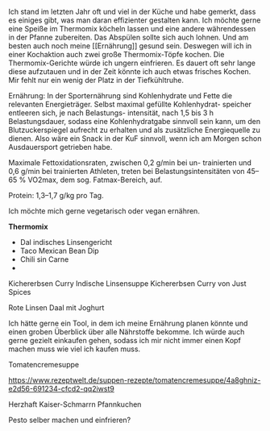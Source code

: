 Ich stand im letzten Jahr oft und viel in der Küche und habe gemerkt, dass es einiges gibt, was man daran effizienter gestalten kann. Ich möchte gerne eine Speiße im Thermomix köcheln lassen und eine andere währendessen in der Pfanne zubereiten. Das Abspülen sollte sich auch lohnen. Und am besten auch noch meine [[Ernährung]] gesund sein. Deswegen will ich in einer Kochaktion auch zwei große Thermomix-Töpfe kochen. Die Thermomix-Gerichte würde ich ungern einfrieren. Es dauert oft sehr lange diese aufzutauen und in der Zeit könnte ich auch etwas frisches Kochen. Mir fehlt nur ein wenig der Platz in der Tiefkühltruhe. 

Ernährung:
In der Sporternährung sind Kohlenhydrate und Fette die relevanten Energieträger. 
Selbst maximal gefüllte Kohlenhydrat- speicher entleeren sich, je nach Belastungs- intensität, nach 1,5 bis 3 h Belastungsdauer, sodass eine Kohlenhydratgabe sinnvoll sein kann, um den Blutzuckerspiegel aufrecht zu erhalten und als zusätzliche Energiequelle zu dienen. Also wäre ein Snack in der KuF sinnvoll, wenn ich am Morgen schon Ausdauersport getrieben habe. 

Maximale Fettoxidationsraten, zwischen 0,2 g/min bei un- trainierten und 0,6 g/min bei trainierten Athleten, treten bei Belastungsintensitäten von 45–65 % VO2max, dem sog. Fatmax-Bereich, auf.

Protein:
1,3–1,7 g/kg pro Tag. 

Ich möchte mich gerne vegetarisch oder vegan ernähren. 


**Thermomix**
- Dal indisches Linsengericht
- Taco Mexican Bean Dip
- Chili sin Carne
- 

Kichererbsen Curry
Indische Linsensuppe
Kichererbsen Curry von Just Spices

Rote Linsen Daal mit Joghurt


Ich hätte gerne ein Tool, in dem ich meine Ernährung planen könnte und einen groben Überblick über alle Nährstoffe bekomme. Ich würde auch gerne gezielt einkaufen gehen, sodass ich mir nicht immer einen Kopf machen muss wie viel ich kaufen muss. 

Tomatencremesuppe

https://www.rezeptwelt.de/suppen-rezepte/tomatencremesuppe/4a8ghniz-e2d56-691234-cfcd2-qq2iwst9



Herzhaft
Kaiser-Schmarrn
Pfannkuchen


Pesto selber machen und einfrieren?
